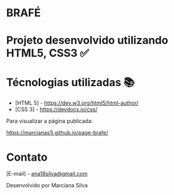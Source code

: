 # BRAFÉ

# Projeto desenvolvido utilizando HTML5, CSS3 :white_check_mark:

# Técnologias utilizadas :books:

* [HTML 5] - https://dev.w3.org/html5/html-author/
* [CSS 3] - https://devdocs.io/css/


Para visualizar a página publicada: 

https://marcianas1l.github.io/page-brafe/

# Contato
[E-mail] - ana18silva@gmail.com

Desenvolvido por Marciana Silva





